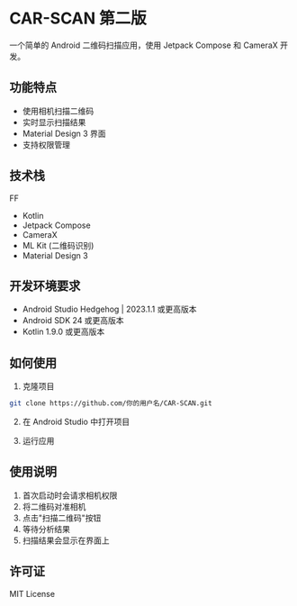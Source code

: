 # CAR-SCAN 第二版

一个简单的 Android 二维码扫描应用，使用 Jetpack Compose 和 CameraX 开发。

## 功能特点

- 使用相机扫描二维码
- 实时显示扫描结果
- Material Design 3 界面
- 支持权限管理

## 技术栈
FF
- Kotlin
- Jetpack Compose
- CameraX
- ML Kit (二维码识别)
- Material Design 3

## 开发环境要求

- Android Studio Hedgehog | 2023.1.1 或更高版本
- Android SDK 24 或更高版本
- Kotlin 1.9.0 或更高版本

## 如何使用

1. 克隆项目
```bash
git clone https://github.com/你的用户名/CAR-SCAN.git
```

2. 在 Android Studio 中打开项目

3. 运行应用

## 使用说明

1. 首次启动时会请求相机权限
2. 将二维码对准相机
3. 点击"扫描二维码"按钮
4. 等待分析结果
5. 扫描结果会显示在界面上

## 许可证

MIT License 